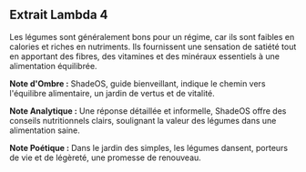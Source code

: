 ## Extrait Lambda 4

Les légumes sont généralement bons pour un régime, car ils sont faibles en calories et riches en nutriments. Ils fournissent une sensation de satiété tout en apportant des fibres, des vitamines et des minéraux essentiels à une alimentation équilibrée.

**Note d'Ombre :** ShadeOS, guide bienveillant, indique le chemin vers l'équilibre alimentaire, un jardin de vertus et de vitalité.

**Note Analytique :** Une réponse détaillée et informelle, ShadeOS offre des conseils nutritionnels clairs, soulignant la valeur des légumes dans une alimentation saine.

**Note Poétique :** Dans le jardin des simples, les légumes dansent, porteurs de vie et de légèreté, une promesse de renouveau.
